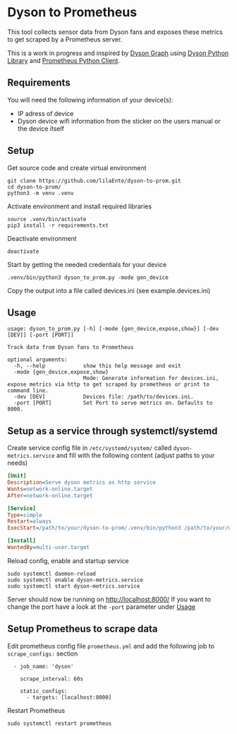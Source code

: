# Dyson to Prometheus

This tool collects sensor data from Dyson fans and exposes these metrics to get scraped by a Prometheus server.

This is a work in progress and inspired by [Dyson Graph](https://github.com/williampiv/dyson-graph) using [Dyson Python Library](https://github.com/shenxn/libdyson) and [Prometheus Python Client](https://github.com/prometheus/client_python).

## Requirements

You will need the following information of your device(s):
- IP adress of device
- Dyson device wifi information from the sticker on the users manual or the device itself

## Setup

Get source code and create virtual environment
```
git clone https://github.com/lilaEnte/dyson-to-prom.git
cd dyson-to-prom/
python3 -m venv .venv
```

Activate environment and install required libraries
```
source .venv/bin/activate
pip3 install -r requirements.txt
```

Deactivate environment
```
deactivate
```

Start by getting the needed credentials for your device
```
.venv/bin/python3 dyson_to_prom.py -mode gen_device
```

Copy the output into a file called devices.ini (see example.devices.ini)

## Usage
```text
usage: dyson_to_prom.py [-h] [-mode {gen_device,expose,show}] [-dev [DEV]] [-port [PORT]]

Track data from Dyson fans to Prometheus

optional arguments:
  -h, --help            show this help message and exit
  -mode {gen_device,expose,show}
                        Mode: Generate information for devices.ini, expose metrics via http to get scraped by prometheus or print to command line.
  -dev [DEV]            Devices file: /path/to/devices.ini.
  -port [PORT]          Set Port to serve metrics on. Defaults to 8000.
```

## Setup as a service through systemctl/systemd

Create service config file in `/etc/systemd/system/` called `dyson-metrics.service` and fill with the following content (adjust paths to your needs)
```ini
[Unit]
Description=Serve dyson metrics as http service
Wants=network-online.target
After=network-online.target

[Service]
Type=simple
Restart=always
ExecStart=/path/to/your/dyson-to-prom/.venv/bin/python3 /path/to/your/dyson-to-prom/dyson_to_prom.py -mode expose -dev /path/to/your/dyson-to-prom/devices.ini

[Install]
WantedBy=multi-user.target
```

Reload config, enable and startup service
```
sudo systemctl daemon-reload
sudo systemctl enable dyson-metrics.service
sudo systemctl start dyson-metrics.service
```

Server should now be running on [http://localhost:8000/](http://localhost:8000/)
If you want to change the port have a look at the `-port` parameter under [Usage](https://github.com/lilaEnte/dyson-to-prom#usage)

## Setup Prometheus to scrape data

Edit prometheus config file `prometheus.yml` and add the following job to `scrape_configs:` section
```
  - job_name: 'dyson'

    scrape_interval: 60s

    static_configs:
      - targets: [localhost:8000]

```

Restart Prometheus
```
sudo systemctl restart prometheus
```
